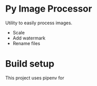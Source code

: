 # Py Image Processor

Utility to easily process images.

* Scale
* Add watermark
* Rename files

# Build setup

This project uses pipenv for 